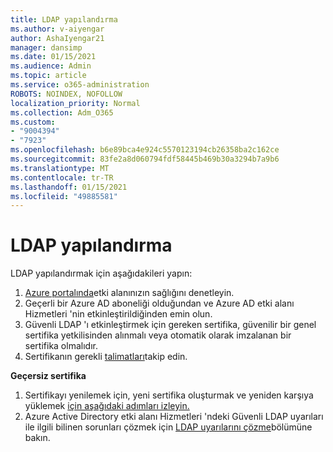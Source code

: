 ```yaml
---
title: LDAP yapılandırma
ms.author: v-aiyengar
author: AshaIyengar21
manager: dansimp
ms.date: 01/15/2021
ms.audience: Admin
ms.topic: article
ms.service: o365-administration
ROBOTS: NOINDEX, NOFOLLOW
localization_priority: Normal
ms.collection: Adm_O365
ms.custom:
- "9004394"
- "7923"
ms.openlocfilehash: b6e89bca4e924c5570123194cb26358ba2c162ce
ms.sourcegitcommit: 83fe2a8d060794fdf58445b469b30a3294b7a9b6
ms.translationtype: MT
ms.contentlocale: tr-TR
ms.lasthandoff: 01/15/2021
ms.locfileid: "49885581"
---
```

# <a name="configure-ldap"></a>LDAP yapılandırma

LDAP yapılandırmak için aşağıdakileri yapın:

1. [Azure portalında](https://aka.ms/aadds-health)etki alanınızın sağlığını denetleyin.
1. Geçerli bir Azure AD aboneliği olduğundan ve Azure AD etki alanı Hizmetleri 'nin etkinleştirildiğinden emin olun.
1. Güvenli LDAP 'ı etkinleştirmek için gereken sertifika, güvenilir bir genel sertifika yetkilisinden alınmalı veya otomatik olarak imzalanan bir sertifika olmalıdır.
1. Sertifikanın gerekli [talimatları](https://docs.microsoft.com/azure/active-directory-domain-services/active-directory-ds-admin-guide-configure-secure-ldap#requirements-for-the-secure-ldap-certificate)takip edin.

**Geçersiz sertifika**
1. Sertifikayı yenilemek için, yeni sertifika oluşturmak ve yeniden karşıya yüklemek [için aşağıdaki adımları izleyin.](https://docs.microsoft.com/azure/active-directory-domain-services/tutorial-configure-ldaps?WT.mc_id=Portal-Microsoft_Azure_Support)
1. Azure Active Directory etki alanı Hizmetleri 'ndeki Güvenli LDAP uyarıları ile ilgili bilinen sorunları çözmek için [LDAP uyarılarını çözme](https://docs.microsoft.com/azure/active-directory-domain-services/alert-ldaps?WT.mc_id=Portal-Microsoft_Azure_Support)bölümüne bakın.
